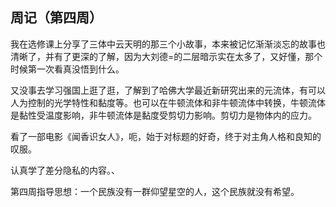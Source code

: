 ## 周记（第四周）

我在选修课上分享了三体中云天明的那三个小故事，本来被记忆渐渐淡忘的故事也清晰了，并有了更深的了解，因为大刘德=的二层暗示实在太多了，又好懂，那个时候第一次看真没悟到什么。

又没事去学习强国上逛了逛，了解到了哈佛大学最近新研究出来的元流体，有可以人为控制的光学特性和黏度等。也可以在牛顿流体和非牛顿流体中转换，牛顿流体是黏性受温度影响，非牛顿流体是黏度受剪切力影响。剪切力是物体内的应力。

看了一部电影《闻香识女人》，呃，始于对标题的好奇，终于对主角人格和良知的叹服。

认真学了差分隐私的内容。、

第四周指导思想：一个民族没有一群仰望星空的人，这个民族就没有希望。